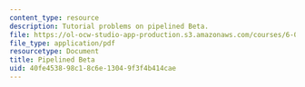 ```yaml
---
content_type: resource
description: Tutorial problems on pipelined Beta.
file: https://ol-ocw-studio-app-production.s3.amazonaws.com/courses/6-004-computation-structures-spring-2009/40fe453898c18c6e13049f3f4b414cae_MIT6_004s09_tutor21.pdf
file_type: application/pdf
resourcetype: Document
title: Pipelined Beta
uid: 40fe4538-98c1-8c6e-1304-9f3f4b414cae
---
```


